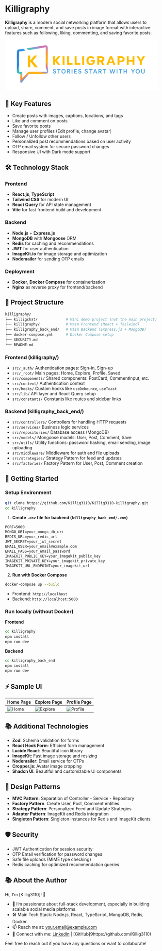 
# Killigraphy

**Killigraphy** is a modern social networking platform that allows users to upload, share, comment, and save posts in image format with interactive features such as following, liking, commenting, and saving favorite posts.

![Killigraphy Logo](/killigraphy/public/assets/images/lo_go_remove_bg.png)

## 🌟 Key Features

- Create posts with images, captions, locations, and tags
- Like and comment on posts
- Save favorite posts
- Manage user profiles (Edit profile, change avatar)
- Follow / Unfollow other users
- Personalized post recommendations based on user activity
- OTP email system for secure password changes
- Responsive UI with Dark mode support

## 🛠️ Technology Stack

### Frontend

- **React.js**, **TypeScript**
- **Tailwind CSS** for modern UI
- **React Query** for API state management
- **Vite** for fast frontend build and development

### Backend

- **Node.js** + **Express.js**
- **MongoDB** with **Mongoose** ORM
- **Redis** for caching and recommendations
- **JWT** for user authentication
- **ImageKit.io** for image storage and optimization
- **Nodemailer** for sending OTP emails

### Deployment

- **Docker**, **Docker Compose** for containerization
- **Nginx** as reverse proxy for frontend/backend

## 📁 Project Structure

```bash
killigraphy/
├── killigchat/             # Mini demo project (not the main project)
├── killigraphy/            # Main Frontend (React + Tailwind)
├── killigraphy_back_end/   # Main Backend (Express.js + MongoDB)
├── docker-compose.yml      # Docker Compose setup
├── SECURITY.md
└── README.md
```

### Frontend (killigraphy/)

- `src/_auth/` Authentication pages: Sign-in, Sign-up
- `src/_root/` Main pages: Home, Explore, Profile, Saved
- `src/components/` Shared components: PostCard, CommentInput, etc.
- `src/context/` Authentication context
- `src/hooks/` Custom hooks like `useDebounce`, `useToast`
- `src/lib/` API layer and React Query setup
- `src/constants/` Constants like routes and sidebar links

### Backend (killigraphy_back_end/)

- `src/controllers/` Controllers for handling HTTP requests
- `src/services/` Business logic services
- `src/repositories/` Database access (MongoDB)
- `src/models/` Mongoose models: User, Post, Comment, Save
- `src/utils/` Utility functions: password hashing, email sending, image uploading
- `src/middleware/` Middleware for auth and file uploads
- `src/strategies/` Strategy Pattern for feed and updates
- `src/factories/` Factory Pattern for User, Post, Comment creation

## 🚀 Getting Started

### Setup Environment

```bash
git clone https://github.com/Killig3110/Killig3110-killigraphy.git
cd killigraphy
```

1. **Create `.env` file for backend (`killigraphy_back_end/.env`)**

```env
PORT=5000
MONGO_URI=your_mongo_db_uri
REDIS_URL=your_redis_url
JWT_SECRET=your_jwt_secret
EMAIL_USER=your_email@example.com
EMAIL_PASS=your_email_password
IMAGEKIT_PUBLIC_KEY=your_imagekit_public_key
IMAGEKIT_PRIVATE_KEY=your_imagekit_private_key
IMAGEKIT_URL_ENDPOINT=your_imagekit_url
```

2. **Run with Docker Compose**

```bash
docker-compose up --build
```

- Frontend: `http://localhost`
- Backend: `http://localhost:5000`

### Run locally (without Docker)

**Frontend**

```bash
cd killigraphy
npm install
npm run dev
```

**Backend**

```bash
cd killigraphy_back_end
npm install
npm run dev
```

## ⚡ Sample UI

| Home Page        | Explore Page    | Profile Page     |
|------------------|-----------------|------------------|
| ![Home](https://github.com/user-attachments/assets/4ca25c63-e017-4cc9-88e2-bf1a269fe2eb) | ![Explore](https://github.com/user-attachments/assets/7066e663-66d5-476d-b561-69dec50a8f0f)| ![Profile](https://github.com/user-attachments/assets/17a05432-2e5c-44d0-9e63-a09b8077af64)|

## 📚 Additional Technologies

- **Zod**: Schema validation for forms
- **React Hook Form**: Efficient form management
- **Lucide React**: Beautiful icon library
- **ImageKit**: Fast image storage and resizing
- **Nodemailer**: Email service for OTPs
- **Cropper.js**: Avatar image cropping
- **Shadcn UI**: Beautiful and customizable UI components

## 🧩 Design Patterns

- **MVC Pattern**: Separation of Controller - Service - Repository
- **Factory Pattern**: Create User, Post, Comment entities
- **Strategy Pattern**: Personalized Feed and Update Strategies
- **Adapter Pattern**: ImageKit and Redis integration
- **Singleton Pattern**: Singleton instances for Redis and ImageKit clients

## 🛡️ Security

- JWT Authentication for session security
- OTP Email verification for password changes
- Safe file uploads (MIME type checking)
- Redis caching for optimized recommendation queries

## 📚 About the Author

Hi, I'm [Killig3110]! 👋

- 🌱 I’m passionate about full-stack development, especially in building scalable social media platforms.
- 🛠️ Main Tech Stack: Node.js, React, TypeScript, MongoDB, Redis, Docker.
- 📫 Reach me at: your.email@example.com
- 🔗 Connect with me: [LinkedIn](https://www.linkedin.com/in/killig3110/) | [GitHub]9https://github.com/Killig3110)

Feel free to reach out if you have any questions or want to collaborate!
